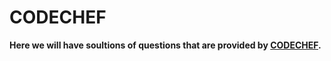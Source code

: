 # CODECHEF 

**Here we will have soultions of questions that are provided by [CODECHEF](https://www.codechef.com/).**
